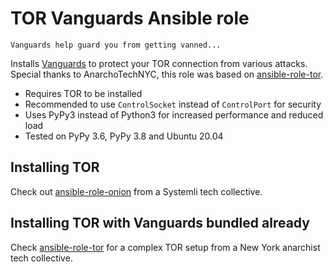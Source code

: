 TOR Vanguards Ansible role
==========================

```
Vanguards help guard you from getting vanned... 
```

Installs [Vanguards](https://github.com/mikeperry-tor/vanguards) to protect your TOR connection from various attacks. Special thanks to AnarchoTechNYC, this role was based on [ansible-role-tor](https://github.com/AnarchoTechNYC/ansible-role-tor).

- Requires TOR to be installed
- Recommended to use `ControlSocket` instead of `ControlPort` for security
- Uses PyPy3 instead of Python3 for increased performance and reduced load
- Tested on PyPy 3.6, PyPy 3.8 and Ubuntu 20.04

## Installing TOR

Check out [ansible-role-onion](https://github.com/systemli/ansible-role-onion) from a Systemli tech collective.

## Installing TOR with Vanguards bundled already

Check [ansible-role-tor](https://github.com/AnarchoTechNYC/ansible-role-tor) for a complex TOR setup from a New York anarchist tech collective.
